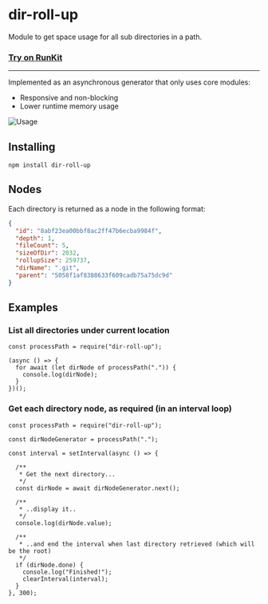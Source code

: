 # dir-roll-up

Module to get space usage for all sub directories in a path.

### [Try on RunKit](https://runkit.com/stevenhankin/dir-roll-up-example)

---

Implemented as an asynchronous generator that only uses core modules:

- Responsive and non-blocking
- Lower runtime memory usage

![Usage](https://raw.githubusercontent.com/stevenhankin/dir-roll-up/main/info/dir-roll-up.gif)

## Installing

```
npm install dir-roll-up
```

## Nodes

Each directory is returned as a node in the following format:

```json
{
  "id": "8abf23ea00bbf8ac2ff47b6ecba9984f",
  "depth": 1,
  "fileCount": 5,
  "sizeOfDir": 2032,
  "rollupSize": 259737,
  "dirName": ".git",
  "parent": "5058f1af8388633f609cadb75a75dc9d"
}
```

## Examples

### List all directories under current location

```
const processPath = require("dir-roll-up");

(async () => {
  for await (let dirNode of processPath(".")) {
    console.log(dirNode);
  }
})();
```

### Get each directory node, as required (in an interval loop)

```
const processPath = require("dir-roll-up");

const dirNodeGenerator = processPath(".");

const interval = setInterval(async () => {

  /**
   * Get the next directory...
   */
  const dirNode = await dirNodeGenerator.next();

  /**
   * ..display it..
   */
  console.log(dirNode.value);

  /**
   * ..and end the interval when last directory retrieved (which will be the root)
   */
  if (dirNode.done) {
    console.log("Finished!");
    clearInterval(interval);
  }
}, 300);
```
